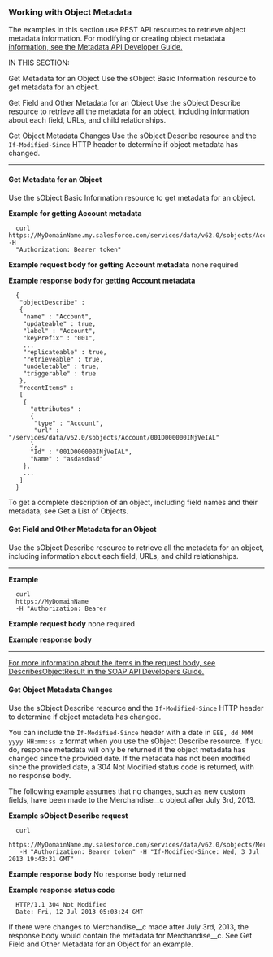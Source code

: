 ### Working with Object Metadata

The examples in this section use REST API resources to retrieve object metadata information. For modifying or creating object metadata
[information, see the Metadata API Developer Guide.](https://developer.salesforce.com/docs/atlas.en-us.252.0.api_meta.meta/api_meta/)

IN THIS SECTION:

Get Metadata for an Object
Use the sObject Basic Information resource to get metadata for an object.

Get Field and Other Metadata for an Object
Use the sObject Describe resource to retrieve all the metadata for an object, including information about each field, URLs, and child
relationships.

Get Object Metadata Changes
Use the sObject Describe resource and the `If-Modified-Since` HTTP header to determine if object metadata has changed.


-----

#### Get Metadata for an Object

Use the sObject Basic Information resource to get metadata for an object.

**Example for getting Account metadata**
```
  curl https://MyDomainName.my.salesforce.com/services/data/v62.0/sobjects/Account/ -H
  "Authorization: Bearer token"

```
**Example request body for getting Account metadata**
none required

**Example response body for getting Account metadata**
```
  {
   "objectDescribe" :
   {
    "name" : "Account",
    "updateable" : true,
    "label" : "Account",
    "keyPrefix" : "001",
    ...
    "replicateable" : true,
    "retrieveable" : true,
    "undeletable" : true,
    "triggerable" : true
   },
   "recentItems" :
   [
    {
      "attributes" :
      {
       "type" : "Account",
       "url" : "/services/data/v62.0/sobjects/Account/001D000000INjVeIAL"
      },
      "Id" : "001D000000INjVeIAL",
      "Name" : "asdasdasd"
    },
    ...
   ]
  }

```
To get a complete description of an object, including field names and their metadata, see Get a List of Objects.

#### Get Field and Other Metadata for an Object

Use the sObject Describe resource to retrieve all the metadata for an object, including information about each field, URLs, and child
relationships.


-----

**Example**
```
  curl
  https://MyDomainName
  -H "Authorization: Bearer

```
**Example request body**
none required

**Example response body**


-----

[For more information about the items in the request body, see DescribesObjectResult in the SOAP API Developers Guide.](https://developer.salesforce.com/docs/atlas.en-us.252.0.api.meta/api/sforce_api_calls_describesobjects_describesobjectresult.htm)

#### Get Object Metadata Changes

Use the sObject Describe resource and the `If-Modified-Since` HTTP header to determine if object metadata has changed.

You can include the `If-Modified-Since` header with a date in `EEE, dd MMM yyyy HH:mm:ss z` format when you use
the sObject Describe resource. If you do, response metadata will only be returned if the object metadata has changed since the provided
date. If the metadata has not been modified since the provided date, a 304 Not Modified status code is returned, with no response
body.

The following example assumes that no changes, such as new custom fields, have been made to the Merchandise__c object after July
3rd, 2013.

**Example sObject Describe request**
```
  curl
  https://MyDomainName.my.salesforce.com/services/data/v62.0/sobjects/Merchandise__c/describe
   -H "Authorization: Bearer token" -H "If-Modified-Since: Wed, 3 Jul 2013 19:43:31 GMT"

```
**Example response body**
No response body returned

**Example response status code**
```
  HTTP/1.1 304 Not Modified
  Date: Fri, 12 Jul 2013 05:03:24 GMT

```
If there were changes to Merchandise__c made after July 3rd, 2013, the response body would contain the metadata for Merchandise__c.
See Get Field and Other Metadata for an Object for an example.
